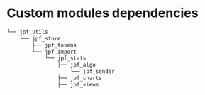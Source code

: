 # Custom modules dependencies

````bash
└── jpf_utils
    └── jpf_store
        ├── jpf_tokens
        └── jpf_import
            └── jpf_stats
                ├── jpf_algo
                    └── jpf_sender
                ├── jpf_charts
                ├── jpf_views
````
